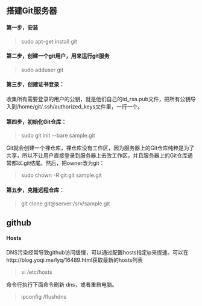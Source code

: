 ## 搭建Git服务器  
#### 第一步，安装
>sudo apt-get install git  

#### 第二步，创建一个git用户，用来运行git服务
>sudo adduser git  

#### 第三步，创建证书登录：  

收集所有需要登录的用户的公钥，就是他们自己的id_rsa.pub文件，把所有公钥导入到/home/git/.ssh/authorized_keys文件里，一行一个。  

#### 第四步，初始化Git仓库：  
>sudo git init --bare sample.git  

Git就会创建一个裸仓库，裸仓库没有工作区，因为服务器上的Git仓库纯粹是为了共享，所以不让用户直接登录到服务器上去改工作区，并且服务器上的Git仓库通常都以.git结尾。然后，把owner改为git：  
>sudo chown -R git:git sample.git  

#### 第五步，克隆远程仓库：  
>git clone git@server:/srv/sample.git  

## github  

#### Hosts  
DNS污染经常导致github访问缓慢，可以通过配置hosts指定ip来提速。可以在http://blog.yoqi.me/lyq/16489.html获取最新的hosts列表  
>vi /etc/hosts   

命令行执行下面命令刷新 dns，或者重启电脑。  
>ipconfig /flushdns 